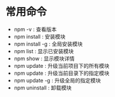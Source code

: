 # 常用命令

* npm -v : 查看版本
* npm install <module> : 安装模块
* npm install -g <module> : 全局安装模块
* npm list : 显示已安装模块
* npm show <module> : 显示模块详情
* npm update : 升级当前项目下的所有模块
* npm update <module> : 升级当前目录下的指定模块
* npm update -g <module> : 升级全局的指定模块
* npm uninstall <module> : 卸载模块


